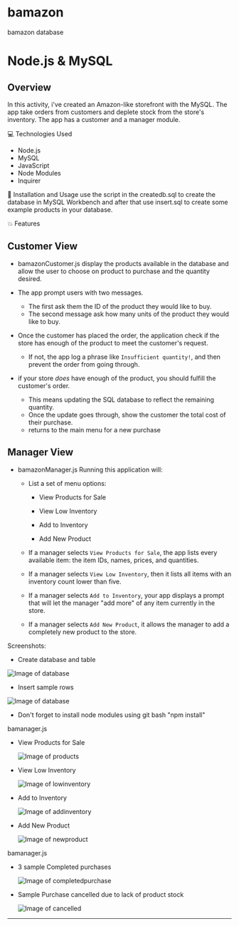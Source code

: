 # bamazon
bamazon database
# Node.js & MySQL

## Overview

In this activity, i've created an Amazon-like storefront with the MySQL. The app take orders from customers and deplete stock from the store's inventory. The app has a customer and a manager module. 

💻 Technologies Used
- Node.js
- MySQL
- JavaScript
- Node Modules
- Inquirer

📀 Installation and Usage
use the script in the createdb.sql to create the database in MySQL Workbench and after that use insert.sql to create some example products in your database.

💥 Features

## Customer View 

- bamazonCustomer.js display the products available in the database and allow the user to choose on product to  purchase and the quantity desired.

- The app prompt users with two messages.

   * The first ask them the ID of the product they would like to buy.
   * The second message ask how many units of the product they would like to buy.

- Once the customer has placed the order, the application check if the store has enough of the product to meet the customer's request.

   * If not, the app log a phrase like `Insufficient quantity!`, and then prevent the order from going through.

- if your store _does_ have enough of the product, you should fulfill the customer's order.
   * This means updating the SQL database to reflect the remaining quantity.
   * Once the update goes through, show the customer the total cost of their purchase.
   * returns to the main menu for a new purchase

## Manager View 

* bamazonManager.js Running this application will:

  * List a set of menu options:

    * View Products for Sale
    
    * View Low Inventory
    
    * Add to Inventory
    
    * Add New Product

  * If a manager selects `View Products for Sale`, the app lists every available item: the item IDs, names, prices, and quantities.

  * If a manager selects `View Low Inventory`, then it lists all items with an inventory count lower than five.

  * If a manager selects `Add to Inventory`, your app displays a prompt that will let the manager "add more" of any item currently in the store.

  * If a manager selects `Add New Product`, it allows the manager to add a completely new product to the store.

Screenshots:

- Create database and table

![Image of database](https://github.com/lamoliveira/bamazon/blob/master/images/createdb.jpg)

- Insert sample rows 

![Image of database](https://github.com/lamoliveira/bamazon/blob/master/images/insert.jpg)

- Don't forget to install node modules using git bash "npm install"

bamanager.js


* View Products for Sale

    ![Image of products](https://github.com/lamoliveira/bamazon/blob/master/images/cap1.jpg)

* View Low Inventory

    ![Image of lowinventory](https://github.com/lamoliveira/bamazon/blob/master/images/cap2.jpg)

* Add to Inventory

    ![Image of addinventory](https://github.com/lamoliveira/bamazon/blob/master/images/cap3.jpg)
    
* Add New Product

    ![Image of newproduct](https://github.com/lamoliveira/bamazon/blob/master/images/cap4.jpg)

bamanager.js

* 3 sample Completed purchases

    ![Image of completedpurchase](https://github.com/lamoliveira/bamazon/blob/master/images/cap6.jpg)

* Sample Purchase cancelled due to lack of product stock

    ![Image of cancelled](https://github.com/lamoliveira/bamazon/blob/master/images/cap7.jpg)

- - -



